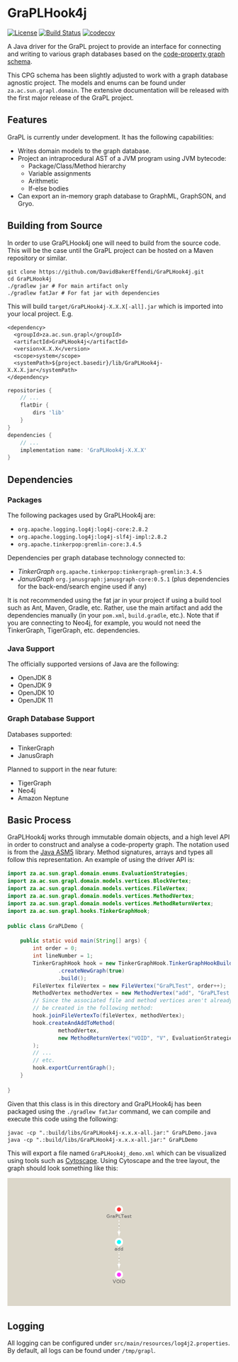 # GraPLHook4j
[![License](https://img.shields.io/badge/License-Apache%202.0-blue.svg)](https://opensource.org/licenses/Apache-2.0)
[![Build Status](https://travis-ci.org/DavidBakerEffendi/GraPLHook4j.svg?branch=develop)](https://travis-ci.org/DavidBakerEffendi/GraPLHook4j)
[![codecov](https://codecov.io/gh/DavidBakerEffendi/GraPLHook4j/branch/develop/graph/badge.svg)](https://codecov.io/gh/DavidBakerEffendi/GraPLHook4j)

A Java driver for the GraPL project to provide an interface for connecting and writing to various graph databases based
on the [code-property graph schema](https://github.com/ShiftLeftSecurity/codepropertygraph/blob/master/codepropertygraph/src/main/resources/schemas/base.json).

This CPG schema has been slightly adjusted to work with a graph database agnostic project. The models and enums can be
found under `za.ac.sun.grapl.domain`. The extensive documentation will be released with the first major release of the
GraPL project.

## Features

GraPL is currently under development. It has the following capabilities:
* Writes domain models to the graph database.
* Project an intraprocedural AST of a JVM program using JVM bytecode:
  - Package/Class/Method hierarchy
  - Variable assignments
  - Arithmetic
  - If-else bodies
* Can export an in-memory graph database to GraphML, GraphSON, and Gryo.

## Building from Source

In order to use GraPLHook4j one will need to build from the source code. This will be the case until the GraPL project 
can be hosted on a Maven repository or similar.

```shell script
git clone https://github.com/DavidBakerEffendi/GraPLHook4j.git
cd GraPLHook4j
./gradlew jar # For main artifact only
./gradlew fatJar # For fat jar with dependencies
```
This will build `target/GraPLHook4j-X.X.X[-all].jar` which is imported into your local project. E.g.
```mxml
<dependency>
  <groupId>za.ac.sun.grapl</groupId>
  <artifactId>GraPLHook4j</artifactId>
  <version>X.X.X</version>
  <scope>system</scope>
  <systemPath>${project.basedir}/lib/GraPLHook4j-X.X.X.jar</systemPath>
</dependency>
``` 
```groovy
repositories {
    // ...
    flatDir {
        dirs 'lib'
    }
}
dependencies {
    // ...
    implementation name: 'GraPLHook4j-X.X.X'
}
```

## Dependencies

### Packages

The following packages used by GraPLHook4j are:

* `org.apache.logging.log4j:log4j-core:2.8.2`
* `org.apache.logging.log4j:log4j-slf4j-impl:2.8.2`
* `org.apache.tinkerpop:gremlin-core:3.4.5`

Dependencies per graph database technology connected to:

* _TinkerGraph_ `org.apache.tinkerpop:tinkergraph-gremlin:3.4.5`
* _JanusGraph_ `org.janusgraph:janusgraph-core:0.5.1` (plus dependencies for the back-end/search engine used if any)

It is not recommended using the fat jar in your project if using a build tool such as Ant, Maven, Gradle, etc. Rather,
use the main artifact and add the dependencies manually (in your `pom.xml`, `build.gradle`, etc.). Note that if you are
connecting to Neo4j, for example, you would not need the TinkerGraph, TigerGraph, etc. dependencies. 

### Java Support

The officially supported versions of Java are the following:
* OpenJDK 8
* OpenJDK 9
* OpenJDK 10
* OpenJDK 11

### Graph Database Support

Databases supported:
* TinkerGraph
* JanusGraph

Planned to support in the near future:
* TigerGraph
* Neo4j
* Amazon Neptune

## Basic Process

GraPLHook4j works through immutable domain objects, and a high level API in order to construct and analyse a
code-property graph. The notation used is from the [Java ASM5](https://asm.ow2.io/) library. Method signatures, arrays 
and types all follow this representation. An example of using the driver API is:
```java
import za.ac.sun.grapl.domain.enums.EvaluationStrategies;
import za.ac.sun.grapl.domain.models.vertices.BlockVertex;
import za.ac.sun.grapl.domain.models.vertices.FileVertex;
import za.ac.sun.grapl.domain.models.vertices.MethodVertex;
import za.ac.sun.grapl.domain.models.vertices.MethodReturnVertex;
import za.ac.sun.grapl.hooks.TinkerGraphHook;

public class GraPLDemo {

    public static void main(String[] args) {
        int order = 0;
        int lineNumber = 1;
        TinkerGraphHook hook = new TinkerGraphHook.TinkerGraphHookBuilder("./GraPLHook4j_demo.xml")
                .createNewGraph(true)
                .build();
        FileVertex fileVertex = new FileVertex("GraPLTest", order++);
        MethodVertex methodVertex = new MethodVertex("add", "GraPLTest.add", "II", lineNumber, order++);
        // Since the associated file and method vertices aren't already in the database, they will automatically
        // be created in the following method:
        hook.joinFileVertexTo(fileVertex, methodVertex);
        hook.createAndAddToMethod(
                methodVertex,
                new MethodReturnVertex("VOID", "V", EvaluationStrategies.BY_VALUE, lineNumber, order++)
        );
        // ...
        // etc.
        hook.exportCurrentGraph();
    }

}
```
Given that this class is in this directory and GraPLHook4j has been packaged using the `./gradlew fatJar` command, we
can compile and execute this code using the following:
```shell script
javac -cp ".:build/libs/GraPLHook4j-x.x.x-all.jar:" GraPLDemo.java
java -cp ".:build/libs/GraPLHook4j-x.x.x-all.jar:" GraPLDemo 
```
This will export a file named `GraPLHook4j_demo.xml` which can be visualized using tools such as
[Cytoscape](https://cytoscape.org/). Using Cytoscape and the tree layout, the graph should look something like this:

![GraPLDemo.java Graph](https://github.com/DavidBakerEffendi/GraPLHook4j/blob/media/graphs/GraPLDemo.png?raw=true)

## Logging

All logging can be configured under `src/main/resources/log4j2.properties`. By default, all logs can be found under 
`/tmp/grapl`.